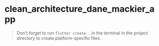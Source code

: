 # clean_architecture_dane_mackier_app 

> Don't forget to run `flutter create .` in the terminal in the project directory to create platform-specific files.

